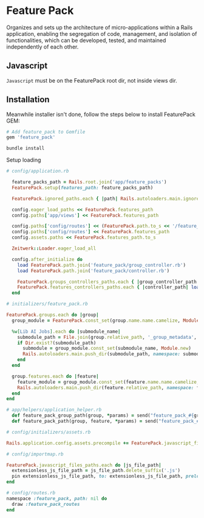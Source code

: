 # Feature Pack
Organizes and sets up the architecture of micro-applications within a Rails application, enabling the segregation of code, management, and isolation of functionalities, which can be developed, tested, and maintained independently of each other.


## Javascript
`Javascript` must be on the FeaturePack root dir, not inside views dir.

## Installation
Meanwhile installer isn't done, follow the steps below to install FeaturePack GEM:

```ruby
# Add feature_pack to Gemfile
gem 'feature_pack'
```

```bash
bundle install
```

Setup loading 
```ruby
# config/application.rb

  feature_packs_path = Rails.root.join('app/feature_packs')
  FeaturePack.setup(features_path: feature_packs_path)

  FeaturePack.ignored_paths.each { |path| Rails.autoloaders.main.ignore(Rails.root.join(path)) }

  config.eager_load_paths << FeaturePack.features_path
  config.paths['app/views'] << FeaturePack.features_path

  config.paths['config/routes'] << (FeaturePack.path.to_s << '/feature_pack')
  config.paths['config/routes'] << FeaturePack.features_path
  config.assets.paths << FeaturePack.features_path.to_s

  Zeitwerk::Loader.eager_load_all

  config.after_initialize do
    load FeaturePack.path.join('feature_pack/group_controller.rb')
    load FeaturePack.path.join('feature_pack/controller.rb')

    FeaturePack.groups_controllers_paths.each { |group_controller_path| load group_controller_path }
    FeaturePack.features_controllers_paths.each { |controller_path| load controller_path }
  end
```

```ruby
# initializers/feature_pack.rb

FeaturePack.groups.each do |group|
  group_module = FeaturePack.const_set(group.name.name.camelize, Module.new)

  %w[Lib AI Jobs].each do |submodule_name|
    submodule_path = File.join(group.relative_path, '_group_metadata', submodule_name.downcase)
    if Dir.exist?(submodule_path)
      submodule = group_module.const_set(submodule_name, Module.new)
      Rails.autoloaders.main.push_dir(submodule_path, namespace: submodule)
    end
  end

  group.features.each do |feature|
    feature_module = group_module.const_set(feature.name.name.camelize, Module.new)
    Rails.autoloaders.main.push_dir(feature.relative_path, namespace: feature_module)
  end
end
```

```ruby
# app/helpers/application_helper.rb
  def feature_pack_group_path(group, *params) = send("feature_pack_#{group.name}_path".to_sym, *params)
  def feature_pack_path(group, feature, *params) = send("feature_pack_#{group.name}_#{feature.name}_path".to_sym, *params)
```

```ruby
# config/initializers/assets.rb

Rails.application.config.assets.precompile += FeaturePack.javascript_files_paths
```

```ruby
# config/importmap.rb

FeaturePack.javascript_files_paths.each do |js_file_path|
  extensionless_js_file_path = js_file_path.delete_suffix('.js')
  pin extensionless_js_file_path, to: extensionless_js_file_path, preload: false
end
```

```ruby
# config/routes.rb
namespace :feature_pack, path: nil do
  draw :feature_pack_routes
end
```
